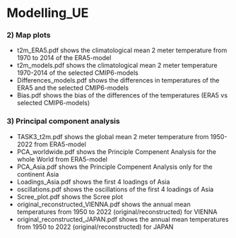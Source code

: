 # Modelling_UE

### 2) Map plots
- t2m_ERA5.pdf shows the climatological mean 2 meter temperature from 1970 to 2014 of the ERA5-model
- t2m_models.pdf shows the climatological mean 2 meter temperature 1970-2014 of the selected CMIP6-models
- Differences_models.pdf shows the differences in temperatures of the ERA5 and the selected CMIP6-models
- Bias.pdf shows the bias of the differences of the temperatures (ERA5 vs selected CMIP6-models)

### 3) Principal component analysis
- TASK3_t2m.pdf shows the global mean 2 meter temperature from 1950-2022 from ERA5-model
- PCA_worldwide.pdf shows the Principle Compenent Analysis for the whole World from ERA5-model
- PCA_Asia.pdf shows the Principle Compenent Analysis only for the continent Asia
- Loadings_Asia.pdf shows the first 4 loadings of Asia
- oscillations.pdf shows the oscillations of the first 4 loadings of Asia
- Scree_plot.pdf shows the Scree plot
- original_reconstructed_VIENNA.pdf shows the annual mean temperatures from 1950 to 2022 (original/reconstructed) for VIENNA
- original_reconstructed_JAPAN.pdf shows the annual mean temperatures from 1950 to 2022 (original/reconstructed) for JAPAN
